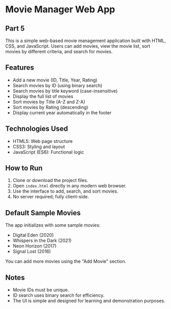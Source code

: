 # Movie Manager Web App

## Part 5

This is a simple web-based movie management application built with HTML, CSS, and JavaScript. Users can add movies, view the movie list, sort movies by different criteria, and search for movies.

## Features

- Add a new movie (ID, Title, Year, Rating)
- Search movies by ID (using binary search)
- Search movies by title keyword (case-insensitive)
- Display the full list of movies
- Sort movies by Title (A-Z and Z-A)
- Sort movies by Rating (descending)
- Display current year automatically in the footer


## Technologies Used

- HTML5: Web page structure
- CSS3: Styling and layout
- JavaScript (ES6): Functional logic


## How to Run

1. Clone or download the project files.
2. Open `index.html` directly in any modern web browser.
3. Use the interface to add, search, and sort movies.
4. No server required; fully client-side.


## Default Sample Movies

The app initializes with some sample movies:

- Digital Eden (2020)
- Whispers in the Dark (2021)
- Neon Horizon (2017)
- Signal Lost (2016)

You can add more movies using the "Add Movie" section.


## Notes

- Movie IDs must be unique.
- ID search uses binary search for efficiency.
- The UI is simple and designed for learning and demonstration purposes.

